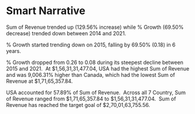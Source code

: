 # **Smart Narrative**

Sum of Revenue trended up (129.56% increase) while % Growth (69.50% decrease) trended down between 2014 and 2021.﻿﻿

% Growth started trending down on 2015, falling by 69.50% (0.18) in 6 years.﻿﻿

% Growth dropped from 0.26 to 0.08 during its steepest decline between 2015 and 2021.﻿﻿
﻿
At $1,56,31,31,477.04, USA had the highest Sum of Revenue and was 9,006.31% higher than Canada, which had the lowest Sum of Revenue at 
$1,71,65,357.84.﻿﻿

USA accounted for 57.89% of Sum of Revenue.﻿﻿
﻿﻿
Across all 7 Country, Sum of Revenue ranged from $1,71,65,357.84 to $1,56,31,31,477.04.﻿﻿
﻿
Sum of Revenue has reached the target goal of $2,70,01,63,755.56.﻿
